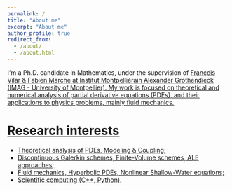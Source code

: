 ```yaml
---
permalink: /
title: "About me"
excerpt: "About me"
author_profile: true
redirect_from: 
  - /about/
  - /about.html
---
```


I'm a Ph.D. candidate in Mathematics, under the supervision of <u><a href="https://francois-vilar.pagesperso-orange.fr">François Vilar</a> & <u><a href="https://imag.umontpellier.fr/~marche/">Fabien Marche</a> at <u><a href="https://imag.umontpellier.fr">Institut Montpelliérain Alexander Grothendieck</a> (IMAG - University of Montpellier).
My work is focused on theoretical and numerical analysis of partial derivative equations (PDEs), and their applications to physics problems, mainly fluid mechanics.

Research interests
======
- Theoretical analysis of PDEs, Modeling & Coupling;
- Discontinuous Galerkin schemes, Finite-Volume schemes, ALE approaches;
- Fluid mechanics, Hyperbolic PDEs, Nonlinear Shallow-Water equations;
- Scientific computing (C++, Python).


